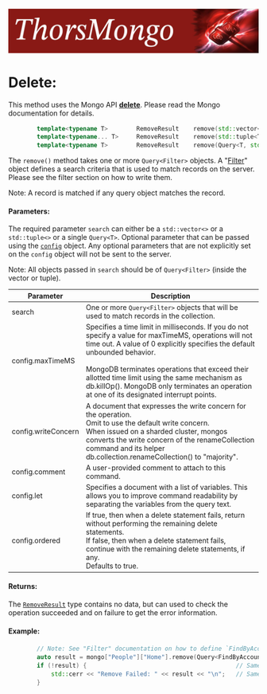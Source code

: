 ![ThorsMongo](../img/thorsmongo.jpg)

# Delete:

This method uses the Mongo API [**delete**](https://www.mongodb.com/docs/manual/reference/command/delete/). Please read the Mongo documentation for details.

```C++
        template<typename T>        RemoveResult    remove(std::vector<T> const& search, RemoveConfig const& config = RemoveConfig{});
        template<typename... T>     RemoveResult    remove(std::tuple<T...> const& search, RemoveConfig const& config = RemoveConfig{});
        template<typename T>        RemoveResult    remove(Query<T, std::string> const& search, RemoveConfig const& config = RemoveConfig{});
```

The `remove()` method takes one or more `Query<Filter>` objects. A "[Filter](Filter.md)" object defines a search criteria that is used to match records on the server. Please see the filter section on how to write them.

Note: A record is matched if any query object matches the record.

#### Parameters:
The required parameter `search` can either be a `std::vector<>` or a `std::tuple<>` or a single `Query<T>`. Optional parameter that can be passed using the [`config`](../src/ThorsMongo/ThorsMongoRemove.h#L10-L30) object. Any optional parameters that are not explicitly set on the `config` object will not be sent to the server.

Note: All objects passed in `search` should be of `Query<Filter>` (inside the vector or tuple).


| Parameter | Description |
| --------- | ----------- |
| search | One or more `Query<Filter>` objects that will be used to match records in the collection. |
| config.maxTimeMS | Specifies a time limit in milliseconds. If you do not specify a value for maxTimeMS, operations will not time out. A value of 0 explicitly specifies the default unbounded behavior.<br><br>MongoDB terminates operations that exceed their allotted time limit using the same mechanism as db.killOp(). MongoDB only terminates an operation at one of its designated interrupt points. |
| config.writeConcern | A document that expresses the write concern for the operation.<br>Omit to use the default write concern.<br>When issued on a sharded cluster, mongos converts the write concern of the renameCollection command and its helper db.collection.renameCollection() to "majority". |
| config.comment | A user-provided comment to attach to this command. |
| config.let | Specifies a document with a list of variables. This allows you to improve command readability by separating the variables from the query text. |
| config.ordered | If true, then when a delete statement fails, return without performing the remaining delete statements.<br>If false, then when a delete statement fails, continue with the remaining delete statements, if any.<br>Defaults to true. |

#### Returns:

The [`RemoveResult`](../src/ThorsMongo/ThorsMongoRemove.h#L32-L33) type contains no data, but can used to check the operation succeeded and on failure to get the error information.

#### Example:

```C++
        // Note: See "Filter" documentation on how to define `FindByAccountId`
        auto result = mongo["People"]["Home"].remove(Query<FindByAccountId>(12));
        if (!result) {                                          // Same as !result.isOk()
            std::cerr << "Remove Failed: " << result << "\n";   // Same as result.getHRErrorMessage()
        }
```

